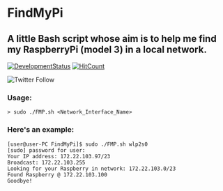 # FindMyPi

## A little Bash script whose aim is to help me find my RaspberryPi (model 3) in a local network.

[![DevelopmentStatus](https://img.shields.io/badge/Development-Stopped-red.svg)](https://img.shields.io/badge/Development-Stopped-red.svg)
[![HitCount](http://hits.dwyl.io/Mrcuve0/FindMyPi.svg)](http://hits.dwyl.io/Mrcuve0/FindMyPi)

![Twitter Follow](https://img.shields.io/twitter/follow/Mrcuve0?label=Follow%20Me%21%20%40Mrcuve0&style=social)

### Usage:
```
> sudo ./FMP.sh <Network_Interface_Name>
```

### Here's an example:
```
[user@user-PC FindMyPi]$ sudo ./FMP.sh wlp2s0
[sudo] password for user: 
Your IP address: 172.22.103.97/23
Broadcast: 172.22.103.255
Looking for your Raspberry in network: 172.22.103.0/23
Found Raspberry @ 172.22.103.100
Goodbye!
```

